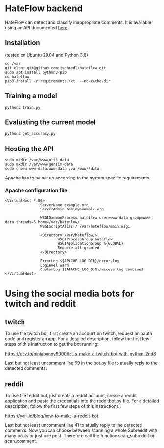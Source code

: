 # HateFlow backend
HateFlow can detect and classify inappropriate comments. It is available using an API documented [here](http://docs.hateflow.de).
## Installation
(tested on Ubuntu 20.04 and Python 3.8)

```shell
cd /var
git clone git@github.com:jschoedl/hateflow.git
sudo apt install python3-pip
cd hateflow
pip3 install -r requirements.txt  --no-cache-dir
```

## Training a model
```shell
python3 train.py
```

## Evaluating the current model
```shell
python3 get_accuracy.py
```

## Hosting the API
```shell
sudo mkdir /var/www/nltk_data
sudo mkdir /var/www/gensim-data
sudo chown www-data:www-data /var/www/*data
```
Apache has to be set up according to the system specific requirements.
### Apache configuration file
```
<VirtualHost *:80>
                ServerName example.org
                ServerAdmin admin@example.org

                WSGIDaemonProcess hateflow user=www-data group=www-data threads=5 home=/var/hateflow/
                WSGIScriptAlias / /var/hateflow/main.wsgi

                <Directory /var/hateflow/>
                        WSGIProcessGroup hateflow
                        WSGIApplicationGroup %{GLOBAL}
                        Require all granted
                </Directory>

                ErrorLog ${APACHE_LOG_DIR}/error.log
                LogLevel warn
                CustomLog ${APACHE_LOG_DIR}/access.log combined
</VirtualHost>
```

# Using the social media bots for twitch and reddit
## twitch
To use the twitch bot, first create an account on twitch, request an oauth code and register an app. For a detailed description, follow the first few steps of this instruction to get the bot running:

https://dev.to/ninjabunny9000/let-s-make-a-twitch-bot-with-python-2nd8

Last but not least uncomment line 69 in the bot.py file to atually reply to the detected comments.


## reddit
To use the reddit bot, just create a reddit account, create a reddit application and paste the credentials into the redditbot.py file. For a detailed description, follow the first few steps of this instructions:

https://yojji.io/blog/how-to-make-a-reddit-bot

Last but not least uncomment line 41 to atually reply to the detected comments. Now you can choose between scanning a whole Subreddit with many posts or just one post. Therefore call the function scan_subreddit or scan_comment.